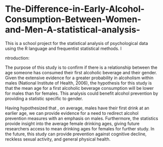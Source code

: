 # The-Difference-in-Early-Alcohol-Consumption-Between-Women-and-Men-A-statistical-analysis-
This is a school project for the statistical analysis of psychological data using the R language and frequentist statistical methods. 
I

ntroduction: 

The purpose of this study is to confirm if there is a relationship between the age someone has consumed their first alcoholic beverage and their gender. 
Given the extensive evidence for a greater probability in alcoholism within males (National Institute of Health, 2006), the hypothesis for this study is that the mean age for a first alcoholic beverage consumption will be lower for males than for females. 
This analysis could benefit alcohol prevention by providing a statistic specific to gender. 

Having hypothesized that , on average, males have their first drink at an earlier age, we can provide evidence for a need to redirect alcohol prevention measures with an emphasis on males. 
Furthermore, the statistics provide insight into the average female drinking ages, giving future researchers access to mean drinking ages for females for further study. 
In the future, this study can provide prevention against cognitive decline, reckless sexual activity, and general physical health.  
